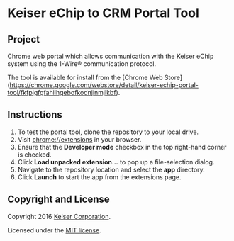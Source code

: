 # Keiser eChip to CRM Portal Tool
## Project
Chrome web portal which allows communication with the Keiser eChip system using the 1-Wire® communication protocol.

The tool is available for install from the [Chrome Web Store] (https://chrome.google.com/webstore/detail/keiser-echip-portal-tool/fkfpigfgfahilhgebofkodnjinmjlkbf).

## Instructions
1. To test the portal tool, clone the repository to your local drive.
2. Visit [chrome://extensions](chrome://extensions) in your browser.
3. Ensure that the **Developer mode** checkbox in the top right-hand corner is checked.
4. Click **Load unpacked extension...** to pop up a file-selection dialog.
5. Navigate to the repository location and select the **app** directory.
6. Click **Launch** to start the app from the extensions page.

## Copyright and License
Copyright 2016 [Keiser Corporation](http://keiser.com/).

Licensed under the [MIT license](LICENSE.md).
